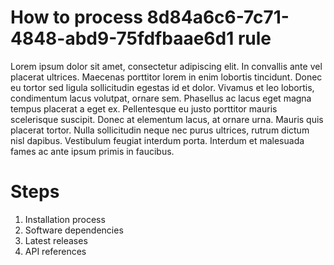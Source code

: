 # How to process 8d84a6c6-7c71-4848-abd9-75fdfbaae6d1 rule
Lorem ipsum dolor sit amet, consectetur adipiscing elit. In convallis ante vel placerat ultrices. Maecenas porttitor lorem in enim lobortis tincidunt. Donec eu tortor sed ligula sollicitudin egestas id et dolor. Vivamus et leo lobortis, condimentum lacus volutpat, ornare sem. Phasellus ac lacus eget magna tempus placerat a eget ex. Pellentesque eu justo porttitor mauris scelerisque suscipit. Donec at elementum lacus, at ornare urna. Mauris quis placerat tortor. Nulla sollicitudin neque nec purus ultrices, rutrum dictum nisl dapibus. Vestibulum feugiat interdum porta. Interdum et malesuada fames ac ante ipsum primis in faucibus.

# Steps
1.	Installation process
2.	Software dependencies
3.	Latest releases
4.	API references

